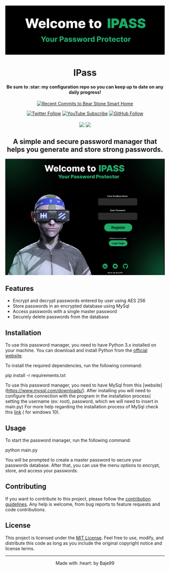 
<p align="center"> 
    <img width="700" align="center" src="ezgif.com-video-to-gif.gif" alt="demo"/>
</p>

<h1 align="center">IPass</h1>
<h4 align="center">Be sure to :star: my configuration repo so you can keep up to date on any daily progress!</h4>
<p align="center"><a align="center" target="_blank" href="https://vcloudinfo.us12.list-manage.com/subscribe?u=45cab4343ffdbeb9667c28a26&id=e01847e94f"><img src="https://feeds.feedburner.com/RecentCommitsToBearStoneHA.1.gif" alt="Recent Commits to Bear Stone Smart Home" style="border:0"></a></p>
<div align="center">

[![Twitter Follow](https://img.shields.io/twitter/follow/ccostan?color=blue&amp;label=talk&amp;logo=twitter&amp;style=for-the-badge)](https://twitter.com/ccostan)
[![YouTube Subscribe](https://img.shields.io/youtube/channel/subscribers/UC301G8JJFzY0BZ_0lshpKpQ?label=VIEW&logo=Youtube&logoColor=%23DF5D44&style=for-the-badge)](https://www.youtube.com/vCloudInfo?sub_confirmation=1)
[![GitHub Follow](https://img.shields.io/github/stars/CCOSTAN/Home-AssistantConfig?label=sTARS&amp;logo=Github&amp;style=for-the-badge)](https://github.com/CCOSTAN)

  <h4>
    <a href="https://github.com/CCOSTAN/Home-AssistantConfig/commits/master"><img src="https://img.shields.io/github/last-commit/CCOSTAN/Home-AssistantConfig.svg?style=plasticr"/></a>
        <a href="https://github.com/CCOSTAN/Home-AssistantConfig/commits/master"><img src="https://img.shields.io/github/commit-activity/y/CCOSTAN/Home-AssistantConfig.svg?style=plasticr"/></a>

  </h4>
</div>
<h2 align="center">
A simple and secure password manager that helps you generate and store strong passwords.
</h1>

<p align="center"> 
    <img width="600" align="center" src="Capture1.JPG" alt="demo"/>
</p>

## Features

- Encrypt and decrypt passwords entered by user using AES 256
- Store passwords in an encrypted database using MySql
- Access passwords with a single master password
- Securely delete passwords from the database

## Installation

To use this password manager, you need to have Python 3.x installed on your machine. You can download and install Python from the [official website](https://www.python.org/downloads/).

To install the required dependencies, run the following command:

pip install -r requirements.txt

To use this password manager, you need to have MySql from this [website] (https://www.mysql.com/downloads/). After installing you will need to configure the connection with the program in the installation process( setting the username (ex: root), password, which we will need to insert in main.py)
For more help regarding the installation process of MySql check this [link](https://www.youtube.com/watch?v=2c2fUOgZMmY) ( for windows 10).


## Usage

To start the password manager, run the following command:

python main.py


You will be prompted to create a master password to secure your passwords database. After that, you can use the menu options to encrypt, store, and access your passwords.


## Contributing

If you want to contribute to this project, please follow the [contribution guidelines](https://github.com/username/password-manager/blob/main/CONTRIBUTING.md). Any help is welcome, from bug reports to feature requests and code contributions.

## License

This project is licensed under the [MIT License](https://github.com/username/password-manager/blob/main/LICENSE). Feel free to use, modify, and distribute this code as long as you include the original copyright notice and license terms.

---

<p align="center">
  Made with :heart: by Baje99

